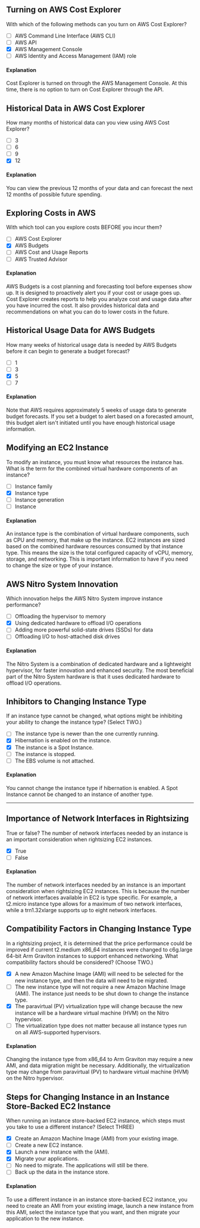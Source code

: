 ## Turning on AWS Cost Explorer

With which of the following methods can you turn on AWS Cost Explorer?

- [ ] AWS Command Line Interface (AWS CLI)
- [ ] AWS API
- [x] AWS Management Console
- [ ] AWS Identity and Access Management (IAM) role

#### Explanation

Cost Explorer is turned on through the AWS Management Console. At this time, there is no option to turn on Cost Explorer through the API.

## Historical Data in AWS Cost Explorer

How many months of historical data can you view using AWS Cost Explorer?

- [ ] 3
- [ ] 6
- [ ] 9
- [x] 12

#### Explanation

You can view the previous 12 months of your data and can forecast the next 12 months of possible future spending.

## Exploring Costs in AWS

With which tool can you explore costs BEFORE you incur them?

- [ ] AWS Cost Explorer
- [x] AWS Budgets
- [ ] AWS Cost and Usage Reports
- [ ] AWS Trusted Advisor

#### Explanation

AWS Budgets is a cost planning and forecasting tool before expenses show up. It is designed to proactively alert you if your cost or usage goes up. Cost Explorer creates reports to help you analyze cost and usage data after you have incurred the cost. It also provides historical data and recommendations on what you can do to lower costs in the future.

## Historical Usage Data for AWS Budgets

How many weeks of historical usage data is needed by AWS Budgets before it can begin to generate a budget forecast?

- [ ] 1
- [ ] 3
- [x] 5
- [ ] 7

#### Explanation

Note that AWS requires approximately 5 weeks of usage data to generate budget forecasts. If you set a budget to alert based on a forecasted amount, this budget alert isn't initiated until you have enough historical usage information.

## Modifying an EC2 Instance

To modify an instance, you must know what resources the instance has. What is the term for the combined virtual hardware components of an instance?

- [ ] Instance family
- [x] Instance type
- [ ] Instance generation
- [ ] Instance

#### Explanation

An instance type is the combination of virtual hardware components, such as CPU and memory, that make up the instance. EC2 instances are sized based on the combined hardware resources consumed by that instance type. This means the size is the total configured capacity of vCPU, memory, storage, and networking. This is important information to have if you need to change the size or type of your instance.

## AWS Nitro System Innovation

Which innovation helps the AWS Nitro System improve instance performance?

- [ ] Offloading the hypervisor to memory
- [x] Using dedicated hardware to offload I/O operations
- [ ] Adding more powerful solid-state drives (SSDs) for data
- [ ] Offloading I/O to host-attached disk drives

#### Explanation

The Nitro System is a combination of dedicated hardware and a lightweight hypervisor, for faster innovation and enhanced security. The most beneficial part of the Nitro System hardware is that it uses dedicated hardware to offload I/O operations.

## Inhibitors to Changing Instance Type

If an instance type cannot be changed, what options might be inhibiting your ability to change the instance type? (Select TWO.)

- [ ] The instance type is newer than the one currently running.
- [x] Hibernation is enabled on the instance.
- [x] The instance is a Spot Instance.
- [ ] The instance is stopped.
- [ ] The EBS volume is not attached.

#### Explanation

You cannot change the instance type if hibernation is enabled. A Spot Instance cannot be changed to an instance of another type.

---

## Importance of Network Interfaces in Rightsizing

True or false? The number of network interfaces needed by an instance is an important consideration when rightsizing EC2 instances.

- [x] True
- [ ] False

#### Explanation

The number of network interfaces needed by an instance is an important consideration when rightsizing EC2 instances. This is because the number of network interfaces available in EC2 is type specific. For example, a t2.micro instance type allows for a maximum of two network interfaces, while a trn1.32xlarge supports up to eight network interfaces.

## Compatibility Factors in Changing Instance Type

In a rightsizing project, it is determined that the price performance could be improved if current t2.medium x86_64 instances were changed to c6g.large 64-bit Arm Graviton instances to support enhanced networking. What compatibility factors should be considered? (Choose TWO.)

- [x] A new Amazon Machine Image (AMI) will need to be selected for the new instance type, and then the data will need to be migrated.
- [ ] The new instance type will not require a new Amazon Machine Image (AMI). The instance just needs to be shut down to change the instance type.
- [x] The paravirtual (PV) virtualization type will change because the new instance will be a hardware virtual machine (HVM) on the Nitro hypervisor.
- [ ] The virtualization type does not matter because all instance types run on all AWS-supported hypervisors.

#### Explanation

Changing the instance type from x86_64 to Arm Graviton may require a new AMI, and data migration might be necessary. Additionally, the virtualization type may change from paravirtual (PV) to hardware virtual machine (HVM) on the Nitro hypervisor.

## Steps for Changing Instance in an Instance Store-Backed EC2 Instance

When running an instance store-backed EC2 instance, which steps must you take to use a different instance? (Select THREE)

- [x] Create an Amazon Machine Image (AMI) from your existing image.
- [ ] Create a new EC2 instance.
- [x] Launch a new instance with the (AMI).
- [x] Migrate your applications.
- [ ] No need to migrate. The applications will still be there.
- [ ] Back up the data in the instance store.

#### Explanation

To use a different instance in an instance store-backed EC2 instance, you need to create an AMI from your existing image, launch a new instance from this AMI, select the instance type that you want, and then migrate your application to the new instance.
